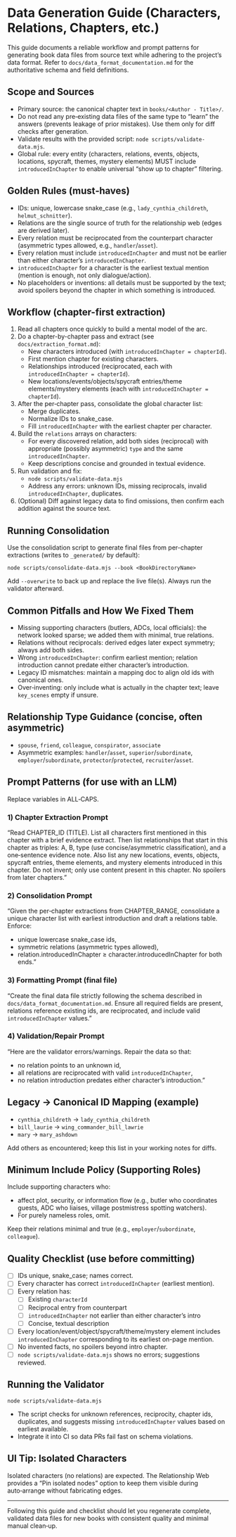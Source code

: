 # Data Generation Guide (Characters, Relations, Chapters, etc.)

This guide documents a reliable workflow and prompt patterns for generating book data files from source text while adhering to the project’s data format. Refer to `docs/data_format_documentation.md` for the authoritative schema and field definitions.

## Scope and Sources

- Primary source: the canonical chapter text in `books/<Author - Title>/`.
- Do not read any pre‑existing data files of the same type to “learn” the answers (prevents leakage of prior mistakes). Use them only for diff checks after generation.
- Validate results with the provided script: `node scripts/validate-data.mjs`.
- Global rule: every entity (characters, relations, events, objects, locations, spycraft, themes, mystery elements) MUST include `introducedInChapter` to enable universal “show up to chapter” filtering.

## Golden Rules (must‑haves)

- IDs: unique, lowercase snake_case (e.g., `lady_cynthia_childreth`, `helmut_schnitter`).
- Relations are the single source of truth for the relationship web (edges are derived later).
- Every relation must be reciprocated from the counterpart character (asymmetric types allowed, e.g., `handler`/`asset`).
- Every relation must include `introducedInChapter` and must not be earlier than either character’s `introducedInChapter`.
- `introducedInChapter` for a character is the earliest textual mention (mention is enough, not only dialogue/action).
- No placeholders or inventions: all details must be supported by the text; avoid spoilers beyond the chapter in which something is introduced.

## Workflow (chapter-first extraction)

1. Read all chapters once quickly to build a mental model of the arc.
2. Do a chapter-by-chapter pass and extract (see `docs/extraction_format.md`):
   - New characters introduced (with `introducedInChapter = chapterId`).
   - First mention chapter for existing characters.
   - Relationships introduced (reciprocated, each with `introducedInChapter = chapterId`).
   - New locations/events/objects/spycraft entries/theme elements/mystery elements (each with `introducedInChapter = chapterId`).
3. After the per‑chapter pass, consolidate the global character list:
   - Merge duplicates.
   - Normalize IDs to snake_case.
   - Fill `introducedInChapter` with the earliest chapter per character.
4. Build the `relations` arrays on characters:
   - For every discovered relation, add both sides (reciprocal) with appropriate (possibly asymmetric) `type` and the same `introducedInChapter`.
   - Keep descriptions concise and grounded in textual evidence.
5. Run validation and fix:
   - `node scripts/validate-data.mjs`
   - Address any errors: unknown IDs, missing reciprocals, invalid `introducedInChapter`, duplicates.
6. (Optional) Diff against legacy data to find omissions, then confirm each addition against the source text.

## Running Consolidation

Use the consolidation script to generate final files from per-chapter extractions (writes to `_generated/` by default):

```
node scripts/consolidate-data.mjs --book <BookDirectoryName>
```

Add `--overwrite` to back up and replace the live file(s). Always run the validator afterward.

## Common Pitfalls and How We Fixed Them

- Missing supporting characters (butlers, ADCs, local officials): the network looked sparse; we added them with minimal, true relations.
- Relations without reciprocals: derived edges later expect symmetry; always add both sides.
- Wrong `introducedInChapter`: confirm earliest mention; relation introduction cannot predate either character’s introduction.
- Legacy ID mismatches: maintain a mapping doc to align old ids with canonical ones.
- Over‑inventing: only include what is actually in the chapter text; leave `key_scenes` empty if unsure.

## Relationship Type Guidance (concise, often asymmetric)

- `spouse`, `friend`, `colleague`, `conspirator`, `associate`
- Asymmetric examples: `handler`/`asset`, `superior`/`subordinate`, `employer`/`subordinate`, `protector`/`protected`, `recruiter`/`asset`.

## Prompt Patterns (for use with an LLM)

Replace variables in ALL‑CAPS.

### 1) Chapter Extraction Prompt

“Read CHAPTER_ID (TITLE). List all characters first mentioned in this chapter with a brief evidence extract. Then list relationships that start in this chapter as triples: A, B, type (use concise/asymmetric classification), and a one‑sentence evidence note. Also list any new locations, events, objects, spycraft entries, theme elements, and mystery elements introduced in this chapter. Do not invent; only use content present in this chapter. No spoilers from later chapters.”

### 2) Consolidation Prompt

“Given the per‑chapter extractions from CHAPTER_RANGE, consolidate a unique character list with earliest introduction and draft a relations table. Enforce:
- unique lowercase snake_case ids,
- symmetric relations (asymmetric types allowed),
- relation.introducedInChapter ≥ character.introducedInChapter for both ends.”

### 3) Formatting Prompt (final file)

“Create the final data file strictly following the schema described in `docs/data_format_documentation.md`. Ensure all required fields are present, relations reference existing ids, are reciprocated, and include valid `introducedInChapter` values.”

### 4) Validation/Repair Prompt

“Here are the validator errors/warnings. Repair the data so that:
- no relation points to an unknown id,
- all relations are reciprocated with valid `introducedInChapter`,
- no relation introduction predates either character’s introduction.”

## Legacy → Canonical ID Mapping (example)

- `cynthia_childreth` → `lady_cynthia_childreth`
- `bill_laurie` → `wing_commander_bill_lawrie`
- `mary` → `mary_ashdown`

Add others as encountered; keep this list in your working notes for diffs.

## Minimum Include Policy (Supporting Roles)

Include supporting characters who:
- affect plot, security, or information flow (e.g., butler who coordinates guests, ADC who liaises, village postmistress spotting watchers).
- For purely nameless roles, omit.

Keep their relations minimal and true (e.g., `employer`/`subordinate`, `colleague`).

## Quality Checklist (use before committing)

- [ ] IDs unique, snake_case; names correct.
- [ ] Every character has correct `introducedInChapter` (earliest mention).
- [ ] Every relation has:
  - [ ] Existing `characterId`
  - [ ] Reciprocal entry from counterpart
  - [ ] `introducedInChapter` not earlier than either character’s intro
  - [ ] Concise, textual description
- [ ] Every location/event/object/spycraft/theme/mystery element includes `introducedInChapter` corresponding to its earliest on-page mention.
- [ ] No invented facts, no spoilers beyond intro chapter.
- [ ] `node scripts/validate-data.mjs` shows no errors; suggestions reviewed.

## Running the Validator

```
node scripts/validate-data.mjs
```

- The script checks for unknown references, reciprocity, chapter ids, duplicates, and suggests missing `introducedInChapter` values based on earliest available.
- Integrate it into CI so data PRs fail fast on schema violations.

## UI Tip: Isolated Characters

Isolated characters (no relations) are expected. The Relationship Web provides a “Pin isolated nodes” option to keep them visible during auto‑arrange without fabricating edges.

---

Following this guide and checklist should let you regenerate complete, validated data files for new books with consistent quality and minimal manual clean‑up.
